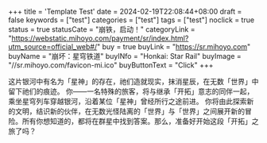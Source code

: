 +++
title = 'Template Test'
date = 2024-02-19T22:08:44+08:00
draft = false
keywords = ["test"]
categories = ["test"]
tags = ["test"]
noclick = true
status = true
statusCate = "崩铁，启动！"
categoryLink = "https://webstatic.mihoyo.com/payment/sr/index.html?utm_source=official_web#/"
buy = true
buyLink = "https://sr.mihoyo.com"
buyName = "崩坏：星穹铁道"
buyINfo = "Honkai: Star Rail"
buyImage = "//sr.mihoyo.com/favicon-mi.ico"
buyButtonText = "Click"
+++

这片银河中有名为「星神」的存在，祂们造就现实，抹消星辰，在无数「世界」中留下祂们的痕迹。
你——一名特殊的旅客，将与继承「开拓」意志的同伴一起，乘坐星穹列车穿越银河，沿着某位「星神」曾经所行之途前进。
你将由此探索新的文明，结识新的伙伴，在无数光怪陆离的「世界」与「世界」之间展开新的冒险。所有你想知道的，都将在群星中找到答案。那么，准备好开始这段「开拓」之旅了吗？